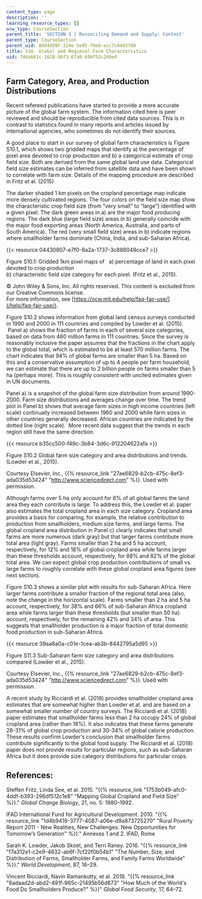 ```yaml
---
content_type: page
description: ''
learning_resource_types: []
ocw_type: CourseSection
parent_title: 'SECTION 3 | Reconciling Demand and Supply: Context'
parent_type: CourseSection
parent_uid: 8dd4dd9f-324e-5e95-79e8-ecc7c04937d9
title: S10. Global and Regional Farm Characteristics
uid: 746a661c-1628-56f3-67a9-69bf52c249e4
---
```


Farm Category, Area, and Production Distributions
-------------------------------------------------

Recent refereed publications have started to provide a more accurate picture of the global farm system. The information cited here is peer reviewed and should be reproducible from cited data sources. This is in contrast to statistics found in many reports and articles issued by international agencies, who sometimes do not identify their sources.

A good place to start in our survey of global farm characteristics is Figure S10.1, which shows two gridded maps that identify a) the percentage of pixel area devoted to crop production and b) a categorical estimate of crop field size. Both are derived from the same global land use data. Categorical field size estimates can be inferred from satellite data and have been shown to correlate with farm size. Details of the mapping procedure are described in Fritz et al. (2015)

The darker shaded 1 km pixels on the cropland percentage map indicate more densely cultivated regions. The four colors on the field size map show the characteristic crop field size (from “very small” to “large”) identified with a given pixel. The dark green areas in a) are the major food producing regions. The dark blue (large field size) areas in b) generally coincide with the major food exporting areas (North America, Australia, and parts of South America). The red (very small field size) areas in b) indicate regions where smallholder farms dominate (China, India, and sub-Saharan Africa).

{{< resource 04430807-e7f0-8a2a-1737-3c888048cce7 >}}

Figure S10.1: Gridded 1km pixel maps of   a) percentage of land in each pixel devoted to crop production  
b) characteristic field size category for each pixel. (Fritz et al., 2015).

© John Wiley & Sons, Inc. All rights reserved. This content is excluded from our Creative Commons license.  
For more information, see [https://ocw.mit.edu/help/faq-fair-use/](/help/faq-fair-use/).

Figure S10.2 shows information from global land census surveys conducted in 1990 and 2000 in 111 countries and compiled by Lowder et al. (2015).  Panel a) shows the fraction of farms in each of several size categories, based on data from 460 million farms in 111 countries. Since the survey is reasonably inclusive the paper assumes that the fractions in the chart apply to the global total, which is estimated to be at least 570 million farms. The chart indicates that 94% of global farms are smaller than 5 ha. Based on this and a conservative assumption of up to 4 people per farm household, we can estimate that there are up to 2 billion people on farms smaller than 5 ha (perhaps more). This is roughly consistent with uncited estimates given in UN documents.

Panel a) is a snapshot of the global farm size distribution from around 1990-2000. Farm size distributions and averages change over time. The trend plot in Panel b) shows that average farm sizes in high income countries (left scale) continually increased between 1960 and 2000 while farm sizes in other countries generally decreased. African countries are indicated by the dotted line (right scale).  More recent data suggest that the trends in each region still have the same direction.

{{< resource b35cc500-f49c-3b84-3d6c-912204622afa >}}

Figure S10.2 Global farm size category and area distributions and trends. (Lowder et al., 2015).

Courtesy Elsevier, Inc., {{% resource_link "27ae6829-b2cb-475c-8ef3-ada035d53424" "http://www.sciencedirect.com" %}}. Used with permission.

Although farms over 5 ha only account for 6% of all global farms the land area they each contribute is large. To address this, the Lowder et al. paper also estimates the total cropland area in each size category. Cropland area provides a basis for comparing, for example, the relative contribution to production from smallholders, medium size farms, and large farms. The global cropland area distribution in Panel c) clearly indicates that small farms are more numerous (dark gray) but that larger farms contribute more total area (light gray). Farms smaller than 2 ha and 5 ha account, respectively, for 12% and 18% of global cropland area while farms larger than these thresholds account, respectively, for 88% and 82% of the global total area. We can expect global crop production contributions of small vs. large farms to roughly correlate with these global cropland area figures (see next section).

Figure S10.3 shows a similar plot with results for sub-Saharan Africa. Here larger farms contribute a smaller fraction of the regional total area (also, note the change in the horizontal scale). Farms smaller than 2 ha and 5 ha account, respectively, for 38% and 66% of sub-Saharan Africa cropland area while farms larger than these thresholds (but smaller than 50 ha) account, respectively, for the remaining 42% and 34% of area. This suggests that smallholder production is a major fraction of total domestic food production in sub-Saharan Africa.

{{< resource 39aa8a0a-c01e-1cea-ab3b-8442795a5d95 >}}

Figure S11.3 Sub-Saharan farm size category and area distributions compared (Lowder et al., 2015).

Courtesy Elsevier, Inc., {{% resource_link "27ae6829-b2cb-475c-8ef3-ada035d53424" "http://www.sciencedirect.com" %}}. Used with permission.

A recent study by Ricciardi et al. (2018) provides smallholder cropland area estimates that are somewhat higher than Lowder et al. and are based on a somewhat smaller number of country surveys. The Ricciardi et al. (2018) paper estimates that smallholder farms less than 2 ha occupy 24% of global cropland area (rather than 18%). It also indicates that these farms generate 28-31% of global crop production and 30-34% of global calorie production. These results confirm Lowder’s conclusion that smallholder farms contribute significantly to the global food supply. The Ricciardi et al. (2018) paper does not provide results for particular regions, such as sub-Saharan Africa but it does provide size category distributions for particular crops.

References:
-----------

Steffen Fritz, Linda See, et al. 2015. "{{% resource_link "1753b049-afc0-4ddf-b393-296df512c1e8" "Mapping Global Cropland and Field Size" %}}." _Global Change Biology_, 21, no. 5: 1980–1992.

IFAD International Fund for Agricultural Development. 2010. "{{% resource_link "1d4b9419-3777-4087-a06e-d9a873725270" "Rural Poverty Report 2011 - New Realities, New Challenges: New Opportunities for Tomorrow’s Generation" %}}." Annexes 1 and 2. IFAD, Rome

Sarah K. Lowder, Jakob Skoet, and Terri Raney. 2016. "{{% resource_link "f7a312e1-c2e9-4632-ab6f-7cf22f0b54b1" "The Number, Size, and Distribution of Farms, Smallholder Farms, and Family Farms Worldwide" %}}." _World Development_, 87, 16–29.

Vincent Ricciardi, Navin Ramankutty, et al. 2018. "{{% resource_link "8adaad2d-abd2-491f-965c-21495b56d873" "How Much of the World's Food Do Smallholders Produce?" %}}" _Global Food Security_, 17, 64–72.